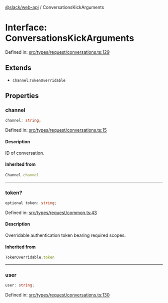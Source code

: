 [@slack/web-api](../index.md) / ConversationsKickArguments

# Interface: ConversationsKickArguments

Defined in: [src/types/request/conversations.ts:129](https://github.com/slackapi/node-slack-sdk/blob/main/packages/web-api/src/types/request/conversations.ts#L129)

## Extends

- `Channel`.`TokenOverridable`

## Properties

### channel

```ts
channel: string;
```

Defined in: [src/types/request/conversations.ts:15](https://github.com/slackapi/node-slack-sdk/blob/main/packages/web-api/src/types/request/conversations.ts#L15)

#### Description

ID of conversation.

#### Inherited from

```ts
Channel.channel
```

***

### token?

```ts
optional token: string;
```

Defined in: [src/types/request/common.ts:43](https://github.com/slackapi/node-slack-sdk/blob/main/packages/web-api/src/types/request/common.ts#L43)

#### Description

Overridable authentication token bearing required scopes.

#### Inherited from

```ts
TokenOverridable.token
```

***

### user

```ts
user: string;
```

Defined in: [src/types/request/conversations.ts:130](https://github.com/slackapi/node-slack-sdk/blob/main/packages/web-api/src/types/request/conversations.ts#L130)
